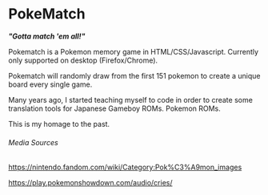 # PokeMatch
**_"Gotta match 'em all!"_**

Pokematch is a Pokemon memory game in HTML/CSS/Javascript. Currently only supported on desktop (Firefox/Chrome).  

Pokematch will randomly draw from the first 151 pokemon to create a unique board every single game.

Many years ago, I started teaching myself to code in order to create some translation tools for Japanese Gameboy ROMs. Pokemon ROMs.

This is my homage to the past.






###### Media Sources
https://nintendo.fandom.com/wiki/Category:Pok%C3%A9mon_images

https://play.pokemonshowdown.com/audio/cries/
